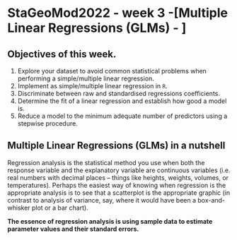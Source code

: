 # **StaGeoMod2022 - week 3 -[Multiple Linear Regressions (GLMs) - ]**

## Objectives of this week.

1. Explore your dataset to avoid common statistical problems when performing a simple/multiple linear regression.
2.	Implement as simple/multiple linear regression in `R`.  
3.	Discriminate between raw and standardised regressions coefficients. 
4.	Determine the fit of a linear regression and establish how good a model is.  
5.	Reduce a model to the minimum adequate number of predictors using a stepwise procedure.   

## Multiple Linear Regressions (GLMs) in a nutshell

Regression analysis is the statistical method you use when both the response variable and the explanatory variable are continuous variables (i.e. real numbers with decimal places – things like heights, weights, volumes, or temperatures). Perhaps the easiest way of knowing when regression is the appropriate analysis is to see that a scatterplot is the appropriate graphic (in contrast to analysis of variance, say, where it would have been a box-and-whisker plot or a bar chart).

**The essence of regression analysis is using sample data to estimate parameter values and their standard errors.**
